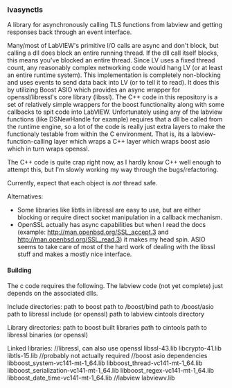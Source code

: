 ### lvasynctls
A library for asynchronously calling TLS functions from labview and getting responses back through an event interface.

Many/most of LabVIEW's primitive I/O calls are async and don't block, but calling a dll does block an entire running thread. If the dll call itself blocks, this means you've blocked an entire thread. Since LV uses a fixed thread count, any reasonably complex networking code would hang LV (or at least an entire runtime system). This implementation is completely non-blocking and uses events to send data back into LV (or to tell it to read). It does this by utilizing Boost ASIO which provides an async wrapper for openssl/libressl's core library (libssl). The C++ code in this repository is a set of relatively simple wrappers for the boost functionality along with some callbacks to spit code into LabVIEW. Unfortunately using any of the labview functions (like DSNewHandle for example) requires that a dll be called from the runtime engine, so a lot of the code is really just extra layers to make the functionaly testable from within the C environment. That is, its a labview-function-calling layer which wraps a C++ layer which wraps boost asio which in turn wraps openssl.

The C++ code is quite crap right now, as I hardly know C++ well enough to attempt this, but I'm slowly working my way through the bugs/refactoring.

Currently, expect that each object is *not* thread safe.

Alternatives:
* Some libraries like libtls in libressl are easy to use, but are either blocking or require direct socket manipulation in a callback mechanism.
* OpenSSL actually has async capabilities but when I read the docs (example: http://man.openbsd.org/SSL_accept.3 and http://man.openbsd.org/SSL_read.3) it makes my head spin.
ASIO seems to take care of most of the hard work of dealing with the libssl stuff and makes a mostly nice interface.


#### Building
The c code requires the following. The labview code (not yet complete) just depends on the associated dlls.

Include directories:
path to boost
path to /boost/bind
path to /boost/asio
path to libressl include (or openssl)
path to labview cintools directory

Library directories:
path to boost built libraries
path to cintools
path to libressl binaries (or openssl)

Linked libraries:
//libressl, can also use openssl
libssl-43.lib
libcrypto-41.lib
libtls-15.lib //probably not actually required
//boost asio dependencies
libboost_system-vc141-mt-1_64.lib
libboost_thread-vc141-mt-1_64.lib
libboost_serialization-vc141-mt-1_64.lib
libboost_regex-vc141-mt-1_64.lib
libboost_date_time-vc141-mt-1_64.lib
//labview
labviewv.lib
